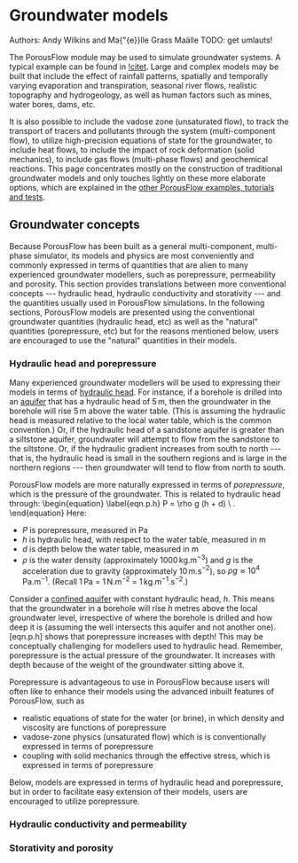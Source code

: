 # Groundwater models

Authors: Andy Wilkins and Ma{\"{e}}lle Grass Ma&#228;lle TODO: get umlauts!

The PorousFlow module may be used to simulate groundwater systems.   A typical example can be found in [!citet](herron).  Large and complex models may be built that include the effect of rainfall patterns, spatially and temporally varying evaporation and transpiration, seasonal river flows, realistic topography and hydrogeology, as well as human factors such as mines, water bores, dams, etc.

It is also possible to include the vadose zone (unsaturated flow), to track the transport of tracers and pollutants through the system (multi-component flow), to utilize high-precision equations of state for the groundwater, to include heat flows, to include the impact of rock deformation (solid mechanics), to include gas flows (multi-phase flows) and geochemical reactions.  This page concentrates mostly on the construction of traditional groundwater models and only touches lightly on these more elaborate options, which are explained in the [other PorousFlow examples, tutorials and tests](porous_flow/index.md).

## Groundwater concepts

Because PorousFlow has been built as a general multi-component, multi-phase simulator, its models and physics are most conveniently and commonly expressed in terms of quantities that are alien to many experienced groundwater modellers, such as porepressure, permeability and porosity.  This section provides translations between more conventional concepts --- hydraulic head, hydraulic conductivity and storativity --- and the quantities usually used in PorousFlow simulations.  In the following sections, PorousFlow models are presented using the conventional groundwater quantities (hydraulic head, etc) as well as the "natural" quantities (porepressure, etc) but for the reasons mentioned below, users are encouraged to use the "natural" quantities in their models.

### Hydraulic head and porepressure

Many experienced groundwater modellers will be used to expressing their models in terms of [hydraulic head](https://en.wikipedia.org/wiki/Hydraulic_head).  For instance, if a borehole is drilled into an [aquifer](https://en.wikipedia.org/wiki/Aquifer) that has a hydraulic head of 5$\,$m, then the groundwater in the borehole will rise 5$\,$m above the water table.  (This is assuming the hydraulic head is measured relative to the local water table, which is the common convention.)  Or, if the hydraulic head of a sandstone aquifer is greater than a siltstone aquifer, groundwater will attempt to flow from the sandstone to the siltstone.  Or, if the hydraulic gradient increases from south to north --- that is, the hydraulic head is small in the southern regions and is large in the northern regions --- then groundwater will tend to flow from north to south.

PorousFlow models are more naturally expressed in terms of *porepressure*, which is the pressure of the groundwater.  This is related to hydraulic head through:
\begin{equation}
\label{eqn.p.h}
P = \rho g (h + d) \ .
\end{equation}
Here:

- $P$ is porepressure, measured in Pa
- $h$ is hydraulic head, with respect to the water table, measured in m
- $d$ is depth below the water table, measured in m
- $\rho$ is the water density (approximately 1000$\,$kg.m$^{-3}$) and $g$ is the acceleration due to gravity (approximately 10$\,$m.s$^{-2}$), so $\rho g \approx 10^{4}\,$Pa.m$^{-1}$.  (Recall 1$\,$Pa = 1$\,$N.m$^{-2}$ = 1$\,$kg.m$^{-1}$.s$^{-2}$.)

Consider a [confined aquifer](https://en.wikipedia.org/wiki/Aquifer) with constant hydraulic head, $h$.  This means that the groundwater in a borehole will rise $h$ metres above the local groundwater level, irrespective of where the borehole is drilled and how deep it is (assuming the well intersects this aquifer and not another one).  [eqn.p.h] shows that porepressure increases with depth!  This may be conceptually challenging for modellers used to hydraulic head.  Remember, porepressure is the actual pressure of the groundwater.  It increases with depth because of the weight of the groundwater sitting above it.

Porepressure is advantageous to use in PorousFlow because users will often like to enhance their models using the advanced inbuilt features of PorousFlow, such as

- realistic equations of state for the water (or brine), in which density and viscosity are functions of porepressure
- vadose-zone physics (unsaturated flow) which is is conventionally expressed in terms of porepressure
- coupling with solid mechanics through the effective stress, which is expressed in terms of porepressure

Below, models are expressed in terms of hydraulic head and porepressure, but in order to facilitate easy extension of their models, users are encouraged to utilize porepressure.

### Hydraulic conductivity and permeability



### Storativity and porosity




